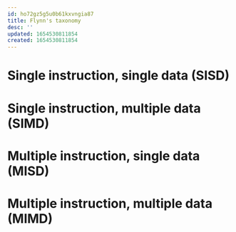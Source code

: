 ```yaml
---
id: ho72gz5g5u0b61kxvngia87
title: Flynn's taxonomy
desc: ''
updated: 1654530811854
created: 1654530811854
---
```

# Single instruction, single data (SISD)
# Single instruction, multiple data (SIMD)
# Multiple instruction, single data (MISD)
# Multiple instruction, multiple data (MIMD)
